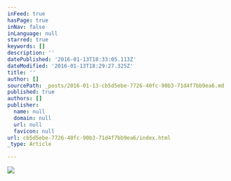 ```yaml
---
inFeed: true
hasPage: true
inNav: false
inLanguage: null
starred: true
keywords: []
description: ''
datePublished: '2016-01-13T18:33:05.113Z'
dateModified: '2016-01-13T18:29:27.325Z'
title: ''
author: []
sourcePath: _posts/2016-01-13-cb5d5ebe-7726-40fc-90b3-71d4f7bb9ea6.md
published: true
authors: []
publisher:
  name: null
  domain: null
  url: null
  favicon: null
url: cb5d5ebe-7726-40fc-90b3-71d4f7bb9ea6/index.html
_type: Article

---
```

![](https://the-grid-user-content.s3-us-west-2.amazonaws.com/f8f62a7e-ad19-437c-8d8c-d06351c6f7b3.jpg)